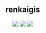 <div align=center>

## renkaigis

<p>

[![](https://img.shields.io/badge/个人主页-renkaigis.com-blueviolet?logo=)](http://renkaigis.com)
[![](https://img.shields.io/badge/博客-Blog-blueviolet?logo=)](http://blog.renkaigis.com)
[![](https://img.shields.io/badge/GitHub-renkaigis-blueviolet?logo=github)](https://github.com/renkaigis)

</p>




<!-- - 🔭 I’m currently working on ...
- 🌱 I’m currently learning ...
- 👯 I’m looking to collaborate on ...
- 🤔 I’m looking for help with ...
- 💬 Ask me about ...
- 📫 How to reach me: ...
- 😄 Pronouns: ...
- ⚡ Fun fact: ... -->



